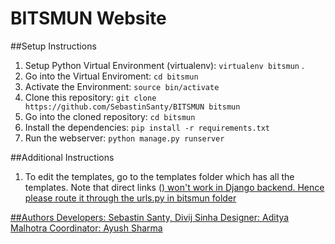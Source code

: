 # BITSMUN Website

##Setup Instructions

1. Setup Python Virtual Environment (virtualenv): `virtualenv bitsmun` .
2. Go into the Virtual Enviroment: `cd bitsmun`
3. Activate the Environment: `source bin/activate`
4. Clone this repository: `git clone https://github.com/SebastinSanty/BITSMUN bitsmun`
5. Go into the cloned repository: `cd bitsmun`
6. Install the dependencies: `pip install -r requirements.txt`
7. Run the webserver: `python manage.py runserver`

##Additional Instructions
1. To edit the templates, go to the templates folder which has all the templates. Note that direct links (<a href>) won't work in Django backend. Hence please route it through the urls.py in bitsmun folder


##Authors
Developers: Sebastin Santy, Divij Sinha
Designer: Aditya Malhotra
Coordinator: Ayush Sharma